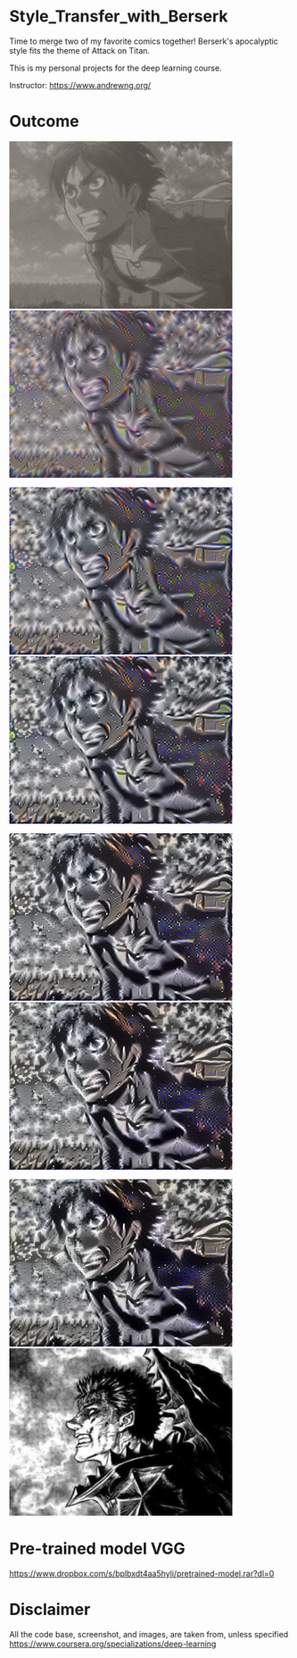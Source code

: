 # Style_Transfer_with_Berserk

Time to merge two of my favorite comics together! Berserk's apocalyptic style fits the theme of Attack on Titan.

This is my personal projects for the deep learning course.

Instructor: https://www.andrewng.org/

# Outcome
<img src="./output/0.png" height="300" />    <img src="./output/20.png" height="300" />

<img src="./output/40.png" height="300" />    <img src="./output/60.png" height="300" />

<img src="./output/100.png" height="300" />    <img src="./output/140.png" height="300" />

<img src="./output/generated_image.jpg" height="300" />    <img src="./images/berserk.jpeg" height="300" />

# Pre-trained model VGG
https://www.dropbox.com/s/bplbxdt4aa5hyli/pretrained-model.rar?dl=0

# Disclaimer
All the code base, screenshot, and images, are taken from, unless specified https://www.coursera.org/specializations/deep-learning
